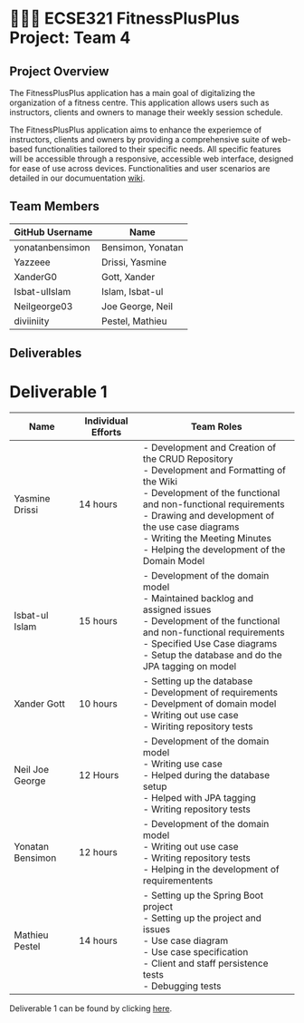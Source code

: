 # 💪➕➕ ECSE321 FitnessPlusPlus Project: Team 4

## Project Overview

The FitnessPlusPlus application has a main goal of digitalizing the organization of a fitness centre. This application allows users such as instructors, clients and owners to manage their weekly session schedule.

The FitnessPlusPlus application aims to enhance the experiemce of instructors, clients and owners by providing a comprehensive suite of web-based functionalities tailored to their specific needs. All specific features will be accessible through a responsive, accessible web interface, designed for ease of use across devices. Functionalities and user scenarios are detailed in our documuentation [wiki](../../wiki).

## Team Members

| GitHub Username |  Name             | 
|-----------------|  ---------------  |
| yonatanbensimon | Bensimon, Yonatan |
| Yazzeee         | Drissi, Yasmine   |
| XanderG0        | Gott, Xander      |
| Isbat-ulIslam   | Islam, Isbat-ul   |
| Neilgeorge03   | Joe George, Neil  |
| diviiniity      | Pestel, Mathieu   |

## Deliverables

# Deliverable 1

| Name             | Individual Efforts | Team Roles                                                                                                                                                                                                                                                                                                    |
|------------------|--------------------|---------------------------------------------------------------------------------------------------------------------------------------------------------------------------------------------------------------------------------------------------------------------------------------------------------------|
| Yasmine Drissi   | 14 hours           | - Development and Creation of the CRUD Repository<br/>- Development and Formatting of the Wiki<br/>- Development of the functional and non-functional requirements<br/>- Drawing and development of the use case diagrams<br/>- Writing the Meeting Minutes<br/>- Helping the development of the Domain Model |
| Isbat-ul Islam   | 15 hours           | - Development of the domain model<br/>- Maintained backlog and assigned issues<br/>- Development of the functional and non-functional requirements<br/>- Specified Use Case diagrams<br/>- Setup the database and do the JPA tagging on model                                                                 |
| Xander Gott      | 10 hours           | - Setting up the database<br/>- Development of requirements<br/>- Develpment of domain model<br/>- Writing out use case<br/>- Wiriting repository tests                                                                                                                                                       |
| Neil Joe George  | 12 Hours           | - Development of the domain model<br/>- Writing use case <br/>- Helped during the database setup<br/>- Helped with JPA tagging<br/>- Writing repository tests                                                                                                                                                 |
| Yonatan Bensimon | 12 hours           | - Development of the domain model<br/>- Writing out use case <br/>- Writing repository tests<br/>- Helping in the development of requirementents                                                                                                                                                              |
| Mathieu Pestel   | 14 hours           | - Setting up the Spring Boot project<br/>- Setting up the project and issues<br/>- Use case diagram<br/>- Use case specification<br/>- Client and staff persistence tests<br/>- Debugging tests                                                                                                               |


Deliverable 1 can be found by clicking [here](../../wiki/Deliverable-1).

